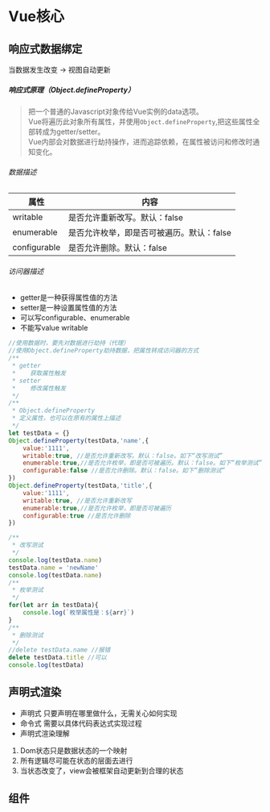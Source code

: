 # Vue核心
## 响应式数据绑定
当数据发生改变 -> 视图自动更新  
##### 响应式原理（Object.defineProperty）  
> 把一个普通的Javascript对象传给Vue实例的data选项。  
Vue将遍历此对象所有属性，并使用`Object.defineProperty`,把这些属性全部转成为getter/setter。  
Vue内部会对数据进行劫持操作，进而追踪依赖，在属性被访问和修改时通知变化。  
###### 数据描述  
| 属性 | 内容 |
|---|---|
| writable | 是否允许重新改写。默认：false |
| enumerable | 是否允许枚举，即是否可被遍历。默认：false |
| configurable | 是否允许删除。默认：false |

###### 访问器描述  
* getter是一种获得属性值的方法  
* setter是一种设置属性值的方法
* 可以写configurable、enumerable
* 不能写value writable
``` javascript
//使用数据时，要先对数据进行劫持（代理）
//使用Object.defineProperty劫持数据，把属性转成访问器的方式
/**
 * getter
 *    获取属性触发
 * setter
 *    修改属性触发
 */
/**
 * Object.defineProperty
 * 定义属性，也可以在原有的属性上描述
 */
let testData = {}
Object.defineProperty(testData,'name',{
    value:'1111',
    writable:true, //是否允许重新改写。默认：false。如下“改写测试”
    enumerable:true,//是否允许枚举，即是否可被遍历。默认：false。如下“枚举测试”
    configurable:false //是否允许删除。默认：false。如下“删除测试”
})
Object.defineProperty(testData,'title',{
    value:'1111',
    writable:true, //是否允许重新改写
    enumerable:true,//是否允许枚举，即是否可被遍历
    configurable:true //是否允许删除
})

/**
 * 改写测试
 */
console.log(testData.name)
testData.name = 'newName'
console.log(testData.name)
/**
 * 枚举测试
 */
for(let arr in testData){
    console.log(`枚举属性是：${arr}`)
}
/**
 * 删除测试
 */
//delete testData.name //报错
delete testData.title //可以
console.log(testData)
```
## 声明式渲染
* 声明式
只要声明在哪里做什么，无需关心如何实现
* 命令式
需要以具体代码表达式实现过程
* 声明式渲染理解
1. Dom状态只是数据状态的一个映射
2. 所有逻辑尽可能在状态的层面去进行
3. 当状态改变了，view会被框架自动更新到合理的状态
## 组件
